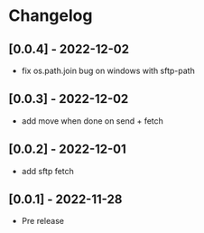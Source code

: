 # Changelog

## [0.0.4] - 2022-12-02

- fix os.path.join bug on windows with sftp-path

## [0.0.3] - 2022-12-02

- add move when done on send + fetch

## [0.0.2] - 2022-12-01

- add sftp fetch

## [0.0.1] - 2022-11-28

- Pre release
